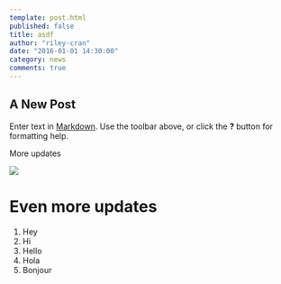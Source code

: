 ```yaml
---
template: post.html
published: false
title: asdf
author: "riley-cran"
date: "2016-01-01 14:30:00"
category: news
comments: true
---
```





## A New Post

Enter text in [Markdown](http://daringfireball.net/projects/markdown/). Use the toolbar above, or click the **?** button for formatting help.

More updates

![](https://placehold.it/800x600)


# Even more updates

1. Hey
2. Hi
3. Hello
4. Hola
5. Bonjour